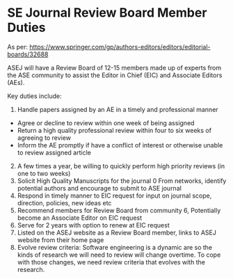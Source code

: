 # SE Journal Review Board Member Duties

As per: https://www.springer.com/gp/authors-editors/editors/editorial-boards/32688

ASEJ will have a Review Board of 12-15 members made up of experts from the ASE community to assist the Editor in Chief (EIC) and Associate Editors (AEs).

Key duties include:

1. Handle papers assigned by an AE in a timely and professional manner
  - Agree or decline to review within one week of being assigned
  - Return a high quality professional review within four to six weeks of agreeing to review
  - Inform the AE promptly if have a conflict of interest or otherwise unable to review assigned article
2. A few times a year, be willing to quickly perform high priority reviews (in  one to two weeks)
3. Solicit High Quality Manuscripts for the journal
   0 From networks, identify potential authors and encourage to submit to ASE journal
4. Respond in timely manner to EIC request for input on journal scope, direction, policies, new ideas etc
5. Recommend members for Review Board from community
6, Potentially become an Associate Editor on EIC request
7. Serve for 2 years with option to renew at EIC request
8. Listed on the ASEJ website as a Review Board member, links to ASEJ website from their home page
9. Evolve review criteria: Software engineering is a dynamic are so the kinds of research we will need to review will change overtime. To cope with those changes, we need review criteria  that evolves with the research.

